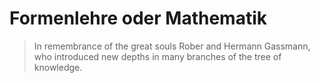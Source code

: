 # Formenlehre oder Mathematik
> In remembrance of the great souls Rober and Hermann Gassmann, who introduced new depths in many branches of the tree of knowledge.
